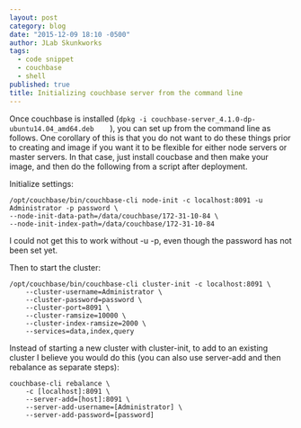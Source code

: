 ```yaml
---
layout: post
category: blog
date: "2015-12-09 18:10 -0500"
author: JLab Skunkworks
tags: 
  - code snippet
  - couchbase
  - shell
published: true
title: Initializing couchbase server from the command line
---
```



Once couchbase is installed (`dpkg -i couchbase-server_4.1.0-dp-ubuntu14.04_amd64.deb    `), you can set up from the command line as follows.  One corollary of this is that you do not want to do these things prior to creating and image if you want it to be flexible for either node servers or master servers.  In that case, just install coucbase and then make your image, and then do the following from a script after deployment.

Initialize settings:

```
/opt/couchbase/bin/couchbase-cli node-init -c localhost:8091 -u Administrator -p password \
--node-init-data-path=/data/couchbase/172-31-10-84 \
--node-init-index-path=/data/couchbase/172-31-10-84 
```
I could not get this to work without -u -p, even though the password has not been set yet.

Then to start the cluster:

```
/opt/couchbase/bin/couchbase-cli cluster-init -c localhost:8091 \
	--cluster-username=Administrator \
	--cluster-password=password \
	--cluster-port=8091 \
	--cluster-ramsize=10000 \
	--cluster-index-ramsize=2000 \
	--services=data,index,query
```

Instead of starting a new cluster with cluster-init, to add to an existing cluster I believe you would do this (you can also use server-add and then rebalance as separate steps):

```
couchbase-cli rebalance \
    -c [localhost]:8091 \
    --server-add=[host]:8091 \ 
    --server-add-username=[Administrator] \ 
    --server-add-password=[password]
```

